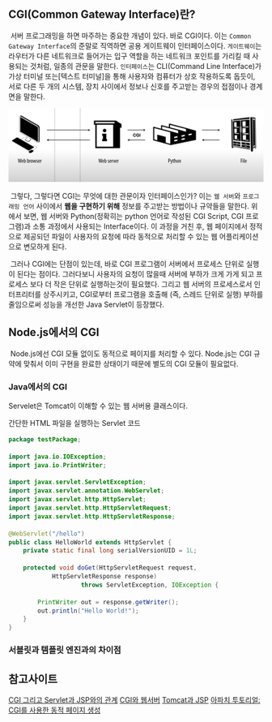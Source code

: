 ## CGI(Common Gateway Interface)란? 

 서버 프로그래밍을 하면 마주하는 중요한 개념이 있다. 바로 CGI이다. 이는 `Common Gateway Interface`의 준말로 직역하면 공용 게이트웨이 인터페이스이다. `게이트웨이`는 라우터가 다른 네트워크로 들어가는 입구 역할을 하는 네트워크 포인트를 가리킬 때 사용되는 것처럼, 일종의 관문을 말한다. `인터페이스`는 CLI(Command Line Interface)가 가상 터미널 또는\[텍스트 터미널\]을 통해 사용자와 컴퓨터가 상호 작용하도록 돕듯이, 서로 다른 두 개의 시스템, 장치 사이에서 정보나 신호를 주고받는 경우의 접점이나 경계면을 말한다. 

![CGI](download.png)

 그렇다, 그렇다면 CGI는 무엇에 대한 관문이자 인터페이스인가? 이는 `웹 서버`와 `프로그래밍 언어` 사이에서 **웹을 구현하기 위해** 정보를 주고받는 방법이나 규약들을 말한다. 위에서 보면, 웹 서버와 Python(정확히는 python 언어로 작성된 CGI Script, CGI 프로그램)과 소통 과정에서 사용되는 Interface이다. 이 과정을 거친 후, 웹 페이지에서 정적으로 제공되던 파일이 사용자의 요청에 따라 동적으로 처리할 수 있는 웹 어플리케이션으로 변모하게 된다. 
 
 그러나 CGI에는 단점이 있는데, 바로 CGI 프로그램이 서버에서 프로세스 단위로 실행이 된다는 점이다. 그러다보니 사용자의 요청이 많을때 서버에 부하가 크게 가게 되고 프로세스 보다 더 작은 단위로 실행하는것이 필요했다. 그리고 웹 서버의 프로세스로서 인터프리터를 상주시키고, CGI로부터 프로그램을 호출해 (즉, 스레드 단위로 실행) 부하를 줄임으로써 성능을 개선한 Java Servlet이 등장했다.

## Node.js에서의 CGI

 Node.js에선 CGI 모듈 없이도 동적으로 페이지를 처리할 수 있다. Node.js는 CGI 규약에 맞춰서 이미 구현을 완료한 상태이기 때문에 별도의 CGI 모듈이 필요없다. 

### Java에서의 CGI

Servelet은 Tomcat이 이해할 수 있는 웹 서버용 클래스이다. 

간단한 HTML 파일을 실행하는 Servlet 코드

```java
package testPackage;

import java.io.IOException;
import java.io.PrintWriter;

import javax.servlet.ServletException;
import javax.servlet.annotation.WebServlet;
import javax.servlet.http.HttpServlet;
import javax.servlet.http.HttpServletRequest;
import javax.servlet.http.HttpServletResponse;

@WebServlet("/hello")
public class HelloWorld extends HttpServlet {
	private static final long serialVersionUID = 1L;

	protected void doGet(HttpServletRequest request,
			HttpServletResponse response) 
					throws ServletException, IOException {
		
		PrintWriter out = response.getWriter();
		out.println("Hello World!");
	}
}
```

### 서블릿과 템플릿 엔진과의 차이점



## 참고사이트 

[CGI 그리고 Servlet과 JSP와의 관계](https://aahc.tistory.com/14)
[CGI와 웹서버](https://m.blog.naver.com/PostView.nhn?blogId=goddlaek&logNo=220901890910&proxyReferer=https:%2F%2Fwww.google.com%2F)
[Tomcat과 JSP](http://www.beginwithjava.com/servlet-jsp/web-application-overview/hello-world-servlet-eclipse.html)
[아파치 투토리얼: CGI를 사용한 동적 페이지 생성](https://httpd.apache.org/docs/2.4/ko/howto/cgi.html)